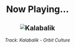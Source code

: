<div align="center"> 
<h1>Now Playing...</h1>

![Kalabalik](https://i.scdn.co/image/ab67616d00001e02581ad5e37f85e2be0b5aaea8)
--
_<p>Track: Kalabalik - Orbit Culture </p>_
</div>
